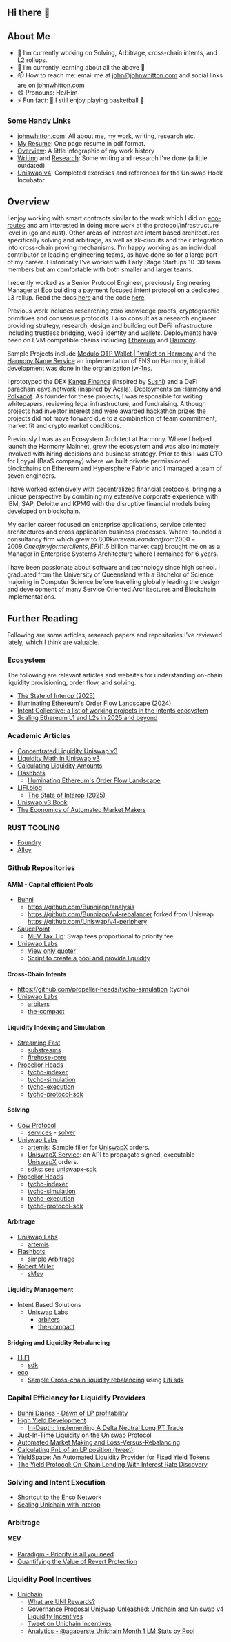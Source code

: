 ## Hi there 👋

<!--
**johnwhitton/johnwhitton** is a ✨ _special_ ✨ repository because its `README.md` (this file) appears on your GitHub profile.

Here are some ideas to get you started:

- 🔭 I’m currently working on ...
- 🌱 I’m currently learning ...
- 👯 I’m looking to collaborate on ...
- 🤔 I’m looking for help with ...
- 💬 Ask me about ...
- 📫 How to reach me: ...
- 😄 Pronouns: ...
- ⚡ Fun fact: ...
-->
## About Me

- 🔭 I’m currently working on Solving, Arbitrage, cross-chain intents, and L2 rollups.
- 🌱 I’m currently learning about all the above 🙂
- 📫 How to reach me: email me at [john@johnwhitton.com](mailto:john@johnwhitton.com) and social links are on [johnwhitton.com](https://johnwhitton.com)
- 😄 Pronouns: He/Him
- ⚡ Fun fact: 🏀 I still enjoy playing basketball 🏀

### Some Handy Links

- [johnwhitton.com](https://johnwhitton.com): All about me, my work, writing, research etc.
- [My Resume](https://resume.johnwhitton.com): One page resume in pdf format.
- [Overview](https://overview.johnwhitton.com): A little infographic of my work history
- [Writing](https://johnwhitton.com/posts.html) and [Research](https://johnwhitton.com/research.html): Some writing and research I've done (a little outdated)
- [Uniswap v4](https://github.com/johnwhitton/uhi5-exercises): Completed exercises and references for the Uniswap Hook Incubator


## Overview

I enjoy working with smart contracts similar to the work which I did on [eco-routes](https://github.com/eco/eco-routes/) and am interested in doing more work at the protocol/infrastructure level in (go and rust). Other areas of interest are intent based architectures specifically solving and arbitrage, as well as zk-circuits and their integration into cross-chain proving mechanisms. I'm happy working as an individual contributor or leading engineering teams, as have done so for a large part of my career.  Historically I've worked with Early Stage Startups 10-30 team members but am comfortable with both smaller and larger teams.

I recently worked as a Senior Protocol Engineer, previously Engineering Manager at [Eco](https://eco.com) building a payment focused intent protocol on a dedicated L3 rollup. Read the docs [here](https://docs.eco.com/) and the code [here](https://github.com/eco/eco-routes).

Previous work includes researching zero knowledge proofs, cryptographic primitives and consensus protocols. I also consult as a research engineer providing strategy, research, design and building out DeFi infrastructure including trustless bridging, web3 identity and wallets. Deployments have been on EVM compatible chains including [Ethereum](https://ethereum.org/en/) and [Harmony](https://www.harmony.one/). 

Sample Projects include [Modulo OTP Wallet | 1wallet on Harmony](https://github.com/polymorpher/one-wallet) and the [Harmony Name Service](https://github.com/harmony-name-service/hns-implementation/blob/main/docs/DESIGN.md) an implementation of ENS on Harmony, initial development was done in the orgranization [jw-1ns](https://github.com/orgs/jw-1ns/repositories).

I prototyped the DEX [Kanga Finance](https://github.com/kangafinance) (inspired by [Sushi](https://github.com/sushiswap)) and a DeFi parachain [eave.network](https://github.com/eavenetwork) (inspired by [Acala](https://github.com/acalanetwork)). Deployments on [Harmony](https://www.harmony.one/) and [Polkadot](https://polkadot.network/). As founder for these projects, I was responsible for writing whitepapers, reviewing legal infrastructure, and fundraising. Although projects had investor interest and were awarded [hackathon prizes](https://docs.google.com/presentation/d/1ZGrbKSaAdtzvMzVh0EVFBfUvA4SqiAeYVXGhJN7Orbs/edit#slide=id.g48989ac23a_0_0) the projects did not move forward due to a combination of team commitment, market fit and crypto market conditions.

Previously I was as an Ecosystem Architect at Harmony. Where I helped launch the Harmony Mainnet, grew the ecosystem and was also intimately involved with hiring decisions and business strategy. Prior to this I was CTO for Loyyal (BaaS company) where we built private permissioned blockchains on Ethereum and Hypersphere Fabric and I managed a team of seven engineers.

I have worked extensively with decentralized financial protocols, bringing a unique perspective by combining my extensive corporate experience with IBM, SAP, Deloitte and KPMG with the disruptive financial models being developed on blockchain.

My earlier career focused on enterprise applications, service oriented architectures and cross application business processes. Where I founded a consultancy firm which grew to $800k in revenue and ran from 2000-2009. One of my former clients, EFI ($1.6 billion market cap) brought me on as a Manager in Enterprise Systems Architecture where I remained for 6 years.

I have been passionate about software and technology since high school. I graduated from the University of Queensland with a Bachelor of Science majoring in Computer Science before travelling globally leading the design and development of many Service Oriented Architectures and Blockchain implementations.

## Further Reading

Following are some articles, research papers and repositories I've reviewed lately, which I think are valuable.

### Ecosystem

The following are relevant articles and websites for understanding on-chain liquidity provisioning, order flow, and solving.

- [The State of Interop (2025)](https://blog.li.fi/the-state-of-interop-2025-4a75d82a9bb9)
- [Illuminating Ethereum's Order Flow Landscape (2024)](https://writings.flashbots.net/illuminate-the-order-flow)
- [Intent Collective: a list of working projects in the Intents ecosystem](https://github.com/EnsoFinance/IntentCollective)
- [Scaling Ethereum L1 and L2s in 2025 and beyond](https://vitalik.eth.limo/general/2025/01/23/l1l2future.html)

### Academic Articles

- [Concentrated Liquidity Uniswap v3](https://uniswapv3book.com/milestone_0/uniswap-v3.html#concentrated-liquidity)
- [Liquidity Math in Uniswap v3](https://atiselsts.github.io/pdfs/uniswap-v3-liquidity-math.pdf)
- [Calculating Liquidity Amounts](https://hackmd.io/@vFMCdNzHQNqyPq_Rej0IIw/H12JlwSYA)
- [Flashbots](https://writings.flashbots.net/)
  - [Illuminating Ethereum's Order Flow Landscape](https://writings.flashbots.net/illuminate-the-order-flow)
- [LIFI.blog](https://blog.li.fi/)
  - [The State of Interop (2025)](https://blog.li.fi/the-state-of-interop-2025-4a75d82a9bb9)
- [Uniswap v3 Book](https://uniswapv3book.com/milestone_0/uniswap-v3.html)
- [The Economics of Automated Market Makers](https://arxiv.org/pdf/2206.04634)

### RUST TOOLING

- [Foundry](https://book.getfoundry.sh/getting-started/first-steps)
- [Alloy](https://alloy.rs/)

### Github Repositories

#### AMM - Capital efficient Pools

- [Bunni](https://github.com/Bunniapp)
  - <https://github.com/Bunniapp/analysis>
  - <https://github.com/Bunniapp/v4-rebalancer> forked from Uniswap <https://github.com/Uniswap/v4-periphery>
- [SaucePoint](https://github.com/saucepoint)
  - [MEV Tax Tip](https://github.com/saucepoint/mev-tax-tip): Swap fees proportional to priority fee
- [Uniswap Labs](https://github.com/Uniswap)
  - [View only quoter](https://github.com/Uniswap/v4-periphery/pull/296)
  - [Script to create a pool and provide liquidity](https://github.com/uniswapfoundation/v4-template/blob/main/script/01_CreatePoolAndMintLiquidity.s.sol)

#### Cross-Chain Intents

- <https://github.com/propeller-heads/tycho-simulation> (tycho)
- [Uniswap Labs](https://github.com/Uniswap)
  - [arbiters](https://github.com/Uniswap/arbiters)
  - [the-compact](https://github.com/Uniswap/the-compact)

#### Liquidity Indexing and Simulation

- [Streaming Fast](https://github.com/streamingfast)
  - [substreams](https://github.com/streamingfast/substreams)
  - [firehose-core](https://github.com/streamingfast/firehose-core)
- [Propellor Heads](https://github.com/propeller-heads)
  - [tycho-indexer](https://github.com/propeller-heads/tycho-indexer)
  - [tycho-simulation](https://github.com/propeller-heads/tycho-simulation)
  - [tycho-execution](https://github.com/propeller-heads/tycho-execution)
  - [tycho-protocol-sdk](https://github.com/propeller-heads/tycho-protocol-sdk)

#### Solving

- [Cow Protocol](https://github.com/cowprotocol)
  - [services](https://github.com/cowprotocol/services) - [solver](https://github.com/cowprotocol/services/tree/main/crates/solver)
- [Uniswap Labs](https://github.com/Uniswap)
  - [artemis](https://github.com/Uniswap/uniswapx-artemis): Sample filler for [UniswapX](https://docs.uniswap.org/contracts/uniswapx/overview) orders.
  - [UniswapX Service](https://github.com/Uniswap/uniswapx-service): an API to propagate signed, executable [UniswapX](https://docs.uniswap.org/contracts/uniswapx/overview) orders.
  - [sdks](https://github.com/Uniswap/sdks): see [uniswapx-sdk](https://github.com/Uniswap/sdks/tree/main/sdks/uniswapx-sdk)
- [Propellor Heads](https://github.com/propeller-heads)
  - [tycho-indexer](https://github.com/propeller-heads/tycho-indexer)
  - [tycho-simulation](https://github.com/propeller-heads/tycho-simulation)
  - [tycho-execution](https://github.com/propeller-heads/tycho-execution)
  - [tycho-protocol-sdk](https://github.com/propeller-heads/tycho-protocol-sdk)

#### Arbitrage

- [Uniswap Labs](https://github.com/Uniswap)
  - [artemis](https://github.com/Uniswap/uniswapx-artemis)
- [Flashbots](https://github.com/flashbots)
  - [simple Arbitrage](https://github.com/flashbots/simple-arbitrage)
- [Robert Miller](https://github.com/bertmiller)
  - [sMev](https://github.com/bertmiller/sMEV)

#### Liquidity Management

- Intent Based Solutions
  - [Uniswap Labs](https://github.com/uniswap/)
    - [arbiters](https://github.com/Uniswap/arbiters)
    - [the-compact](https://github.com/Uniswap/the-compact)

#### Bridging and Liquidity Rebalancing

- [LI.FI](https://github.com/lifinance)
  - [sdk](https://github.com/lifinance/sdk)
- [eco](https://github.com/eco)
  - [Sample Cross-chain liquidity rebalancing](https://github.com/eco/eco-solver/pull/66) using [Lifi sdk](https://docs.li.fi/integrate-li.fi-sdk/li.fi-sdk-overview)

### Capital Efficiency for Liquidity Providers

- [Bunni Diaries - Dawn of LP profitability](https://blog.bunni.xyz/posts/dawn-of-lp-profitability/)
- [High Yield Development](https://yielddev.io/)
  - [In-Depth: Implementing A Delta Neutral Long PT Trade](https://blog.bunni.xyz/posts/dawn-of-lp-profitability/)
- [Just-In-Time Liquidity on the Uniswap Protocol](https://blog.uniswap.org/jit-liquidity#user-content-fn-5)
- [Automated Market Making and Loss-Versus-Rebalancing](https://moallemi.com/ciamac/papers/lvr-2022.pdf)
- [Calculating PnL of an LP position (tweet)](https://x.com/0x94305/status/1817333048427593849)
- [YieldSpace: An Automated Liquidity Provider for Fixed Yield Tokens](https://yield.is/YieldSpace.pdf)
- [The Yield Protocol: On-Chain Lending With Interest Rate Discovery](https://cdn.sanity.io/files/dgybcd83/production/987f27b391bdf8e86181d7186a7fb7d315fbf2c1.pdf)

### Solving and Intent Execution

- [Shortcut to the Enso Network](https://x.com/EnsoBuild/status/1917162428908925095)
- [Scaling Unichain with interop](https://docs.google.com/presentation/d/1N5kSBGrDEdqxHkhW9_YooS-L6AyMEBYbkP1VDIMHeao/edit#slide=id.g2c5f9286902_0_68)

### Arbitrage

#### MEV

- [Paradigm - Priority is all you need](https://www.paradigm.xyz/2024/06/priority-is-all-you-need)
- [Quantifying the Value of Revert Protection](https://arxiv.org/pdf/2410.19106)

### Liquidity Pool Incentives

- [Unichain](https://docs.unichain.org/docs)
  - [What are UNI Rewards?](https://support.uniswap.org/hc/en-us/articles/35506888223501-What-are-UNI-Rewards)
  - [Governance Proposal Uniswap Unleashed: Unichain and Uniswap v4 Liquidity Incentives](https://gov.uniswap.org/t/governance-proposal-uniswap-unleashed-unichain-and-uniswap-v4-liquidity-incentives/25250)
  - [Tweet on Unichain Incentives](https://x.com/agaperste/status/1917392502899757320)
  - [Analytics - @agaperste Unichain Month 1 LM Stats by Pool](https://dune.com/queries/4998204/8271211)

